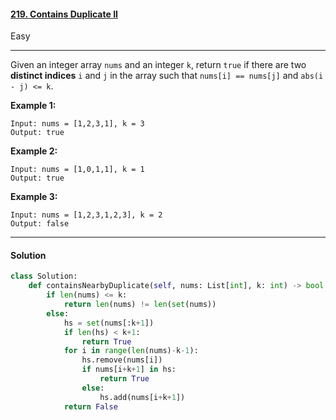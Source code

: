 #### [219. Contains Duplicate II](https://leetcode.com/problems/contains-duplicate-ii/)

Easy

---

Given an integer array `nums` and an integer `k`, return `true` if there are two **distinct indices** `i` and `j` in the array such that `nums[i] == nums[j]` and `abs(i - j) <= k`.

 

**Example 1:**

```
Input: nums = [1,2,3,1], k = 3
Output: true
```

**Example 2:**

```
Input: nums = [1,0,1,1], k = 1
Output: true
```

**Example 3:**

```
Input: nums = [1,2,3,1,2,3], k = 2
Output: false
```

---

#### Solution

```python
class Solution:
    def containsNearbyDuplicate(self, nums: List[int], k: int) -> bool:
        if len(nums) <= k:
            return len(nums) != len(set(nums))
        else:
            hs = set(nums[:k+1])
            if len(hs) < k+1:
                return True
            for i in range(len(nums)-k-1):
                hs.remove(nums[i])
                if nums[i+k+1] in hs:
                    return True
                else:
                    hs.add(nums[i+k+1])
            return False
```

